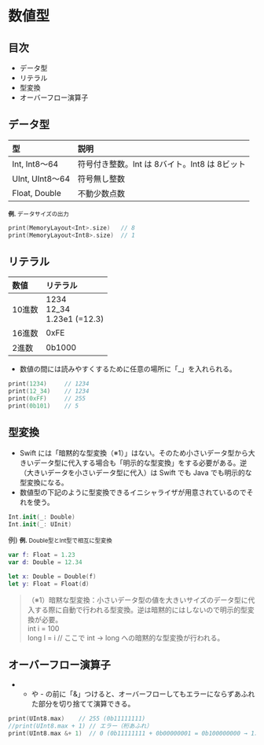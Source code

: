 # 数値型

## 目次
- データ型
- リテラル
- 型変換
- オーバーフロー演算子

## データ型

|型|説明|
|:--|:--|
|Int, Int8〜64|符号付き整数。Int は 8バイト。Int8 は 8ビット|
|UInt, UInt8〜64|符号無し整数|
|Float, Double|不動少数点数|

<small>**例.** データサイズの出力</small>
```Swift
print(MemoryLayout<Int>.size)	// 8
print(MemoryLayout<Int8>.size)	// 1
```

## リテラル

|数値|リテラル|
|:--|:--|
|10進数|1234<br>12_34<br>1.23e1 (=12.3)|
|16進数|0xFE|
|2進数|0b1000|

- 数値の間には読みやすくするために任意の場所に「\_」を入れられる。

```Swift
print(1234) 	// 1234
print(12_34)    // 1234
print(0xFF) 	// 255
print(0b101)    // 5
```

## 型変換
- Swift には「暗黙的な型変換（※1）」はない。そのため小さいデータ型から大きいデータ型に代入する場合も「明示的な型変換」をする必要がある。逆（大きいデータを小さいデータ型に代入）は Swift でも Java でも明示的な型変換になる。
- 数値型の下記のように型変換できるイニシャライザが用意されているのでそれを使う。
```Swift
Int.init(_: Double)
Int.init(_: UInit)
```

例)
<small>**例.** Double型とInt型で相互に型変換</small>
```Swift
var f: Float = 1.23
var d: Double = 12.34

let x: Double = Double(f)
let y: Float = Float(d)
```

>（※1）暗黙な型変換：小さいデータ型の値を大きいサイズのデータ型に代入する際に自動で行われる型変換。逆は暗黙的にはしないので明示的型変換が必要。<br>
int i = 100<br>
long l = i 	// ここで int → long への暗黙的な型変換が行われる。


## オーバーフロー演算子
- + や - の前に「&」つけると、オーバーフローしてもエラーにならずあふれた部分を切り捨てて演算できる。

```Swift
print(UInt8.max)    // 255 (0b11111111)
//print(UInt8.max + 1) // エラー（桁あふれ）
print(UInt8.max &+ 1)  // 0 (0b11111111 + 0b00000001 = 0b100000000 → 1バイトでカット 0b00000000)
```
